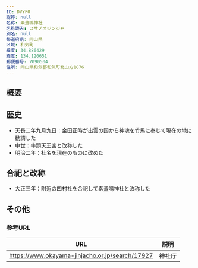 ```yaml
---
ID: DVYF0
総称: null
名称: 素盞嗚神社
名称読み: スサノオジンジャ
別名: null
都道府県: 岡山県
区域: 和気町
緯度: 34.886429
経度: 134.120651
郵便番号: 7090504
住所: 岡山県和気郡和気町北山方1876
---
```


## 概要

## 歴史

- 天長二年九月九日：金田正時が出雲の国から神魂を竹馬に奉じて現在の地に勧請した
- 中世：牛頭天王宮と改称した
- 明治二年：社名を現在のものに改めた

## 合祀と改称

- 大正三年：附近の四村社を合祀して素盞鳴神社と改称した

## その他

### 参考URL

| URL                                             | 説明   |
| ----------------------------------------------- | ------ |
| https://www.okayama-jinjacho.or.jp/search/17927 | 神社庁 |
